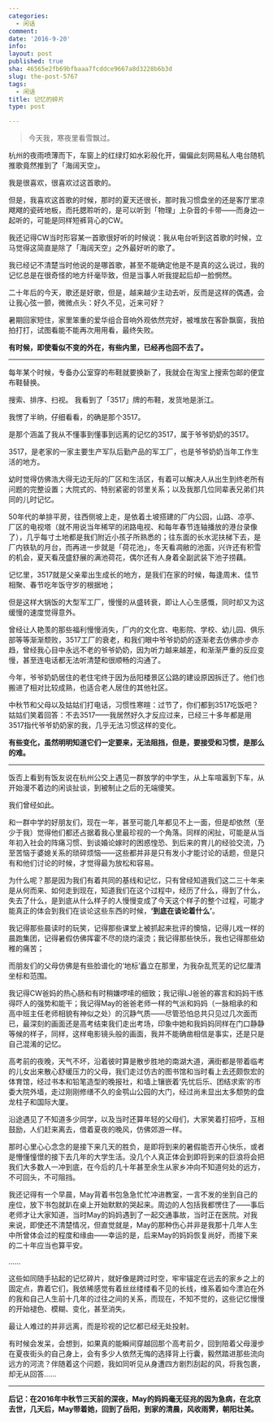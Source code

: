 ```yaml
---
categories:
  - 闲话
comment: 
date: '2016-9-20'
info: 
layout: post
published: true
sha: 46565e2fb69bfbaaa7fcddce9667a8d3228b6b3d
slug: the-post-5767
tags:
  - 闲话
title: 记忆的碎片
type: post

---
```


> 今天我，寒夜里看雪飘过。

杭州的夜雨喷薄而下，车窗上的红绿灯如水彩般化开，偏偏此刻网易私人电台随机推歌竟然推到了「海阔天空」。

我是很喜欢，很喜欢过这首歌的。

但是，我喜欢这首歌的时候，那时的夏天还很长，那时我习惯盘坐的还是客厅里凉飕飕的瓷砖地板，而托腮聆听的，是可以听到「物理」上杂音的卡带——而身边一起听的，可能是同样短裤背心的CW。

我还记得CW当时形容某一首歌很好听的时候说：我从电台听到这首歌的时候，立马觉得这简直是除了「海阔天空」之外最好听的歌了。

我已经记不清楚当时他说的是哪首歌，甚至不能确定他是不是真的这么说过，我的记忆总是在很奇怪的地方纤毫毕致，但是当事人听我提起后却一脸惘然。

二十年后的今天，歌还是好歌，但是，越来越少主动去听，反而是这样的偶遇，会让我心弦一颤，微微点头：好久不见，近来可好？

暑期回家短住，家里笨重的爱华组合音响外观依然完好，被堆放在客卧飘窗，我拍拍打打，试图看能不能再次用用看，最终失败。

**有时候，即使看似不变的外在，有些内里，已经再也回不去了。** 

* * * 

每年某个时候，专备办公室穿的布鞋就要换新了，我就会在淘宝上搜索包邮的便宜布鞋替换。

搜索、排序、扫视。 我看到了「3517」牌的布鞋，发货地是浙江。

我愣了半晌，仔细看看，的确是那个3517。

是那个涵盖了我从不懂事到懂事到远离的记忆的3517，属于爷爷奶奶的3517。

3517，是老家的一家主要生产军队后勤产品的军工厂，也是爷爷奶奶当年工作生活的地方。

幼时觉得仿佛浩大得无边无际的厂区和生活区，有着可以解决人从出生到终老所有问题的完整设置；大院式的、特别紧密的邻里关系；以及我那几位同辈表兄弟们共同的儿时记忆。

50年代的单排平房，往西侧坡上走，是依着土坡搭建的厂内公园，山路、凉亭、厂区的电视塔（就不用说当年稀罕的闭路电视、和每年春节连轴播放的港台录像了），几乎每寸土地都是我们附近小孩子所熟悉的；往东面的长水泥扶梯下去，是厂内铁轨的月台，而再进一步就是「荷花池」，冬天看凋敝的池面，兴许还有积雪的机会，夏天看茂盛舒展的满池荷花，偶尔还有人身着全副武装下池子捞藕。

记忆里，3517就是父亲辈出生成长的地方，是我们在家的时候，每逢周末、佳节相聚、春节吃年饭守岁的根据地；

但是这样大锅饭的大型军工厂，慢慢的从盛转衰，即让人心生感慨，同时却又为这缓慢的速度觉得意外。

曾经让人艳羡的那些福利慢慢消失，厂内的文化宫、电影院、学校、幼儿园、俱乐部等等渐渐颓败，3517工厂的衰老，和我们眼中爷爷奶奶的逐渐老去仿佛亦步亦趋，曾经我心目中永远不老的爷爷奶奶，因为听力越来越差，和渐渐严重的反应变慢，甚至连电话都无法听清楚和很顺畅的沟通了。

今年，爷爷奶奶居住的老住宅终于因为岳阳楼景区公路的建设原因拆迁了。他们也搬进了相对比较成熟，也适合老人居住的其他社区。

中秋节和父母以及姑姑们打电话，习惯性寒暄：过节了，你们都到3517吃饭吧？ 姑姑们笑着回答：不去3517——我居然好久才反应过来，已经三十多年都是用3517指代爷爷奶奶家的我，几乎无法习惯这样的变化。

**有些变化，虽然明明知道它们一定要来，无法阻挡，但是，要接受和习惯，是那么的难。**

* * * 

     
饭否上看到有饭友说在杭州公交上遇见一群放学的中学生，从上车喧嚣到下车，从开始漫不着边的闲谈扯谈，到被制止之后的无端傻笑。

我们曾经如此。

和一群中学的好朋友们，现在一年，甚至可能几年都见不上一面，但是却依然（至少于我）觉得他们都还占据着我心里最珍视的一个角落。同样的闲扯，可能是从当年初入社会的阵痛习惯、到谈婚论嫁时的困惑惶恐、到后来的育儿的经验交流，乃至苦恼于婆媳关系的琐碎烦恼——这些都并非是只有发小才能讨论的话题，但是只有和他们讨论的时候，才觉得最为放松和容易。

为什么呢？那是因为我们有着共同的基线和记忆，只有曾经知道我们这二三十年来是从何而来、如何走到现在，知道我们在这个过程中，经历了什么，得到了什么，失去了什么，是到底从什么样子的人慢慢变成了今天这个样子的整个过程，可能才能真正的体会到我们在谈论这些东西的时候，**‘到底在谈论着什么’**。

我记得那些晨读时的玩笑，记得那些课堂上被抓起来批评的懊恼，记得儿戏一样的晨跑集团，记得暑假仿佛挥霍不尽的烧灼滚烫；我记得那些快乐，我也记得那些幼稚的痛苦；

而朋友们的父母仿佛是有些脸谱化的‘地标’矗立在那里，为我杂乱荒芜的记忆厘清坐标和范围。

我记得CW爸妈的热心肠和有时稍嫌啰嗦的细致；我记得LJ爸爸的寡言和妈妈干练得吓人的强势和能干；我记得May的爸爸老师一样的气派和妈妈（一脉相承的和高中班主任老师相貌有神似之处）的沉静气质——尽管恐怕总共只见过几次面而已，最深刻的画面还是高考结束我们走出考场，印象中她和我妈妈同样在门口静静等候的样子，同样，这样电影镜头般的画面，我并不能确凿相信是事实，还是只是自己混淆的记忆。

高考前的夜晚，天气不坏，沿着彼时算是散步胜地的南湖大道，满街都是带着临考的儿女出来散心舒缓压力的父母，我们走过仿古的图书馆和当时看上去还颇恢宏的体育馆，经过书本和铅笔造型的晚报社，和墙上镶嵌着‘先忧后乐、团结求索’的市委大院外墙，走过刚刚修缮不久的金鹗山公园的大门，经过尚未显出太多颓势的盘龙柱子和国际大厦。

沿途遇见了不知道多少同学，以及当时还算年轻的父母们，大家笑着打招呼，互相鼓励，人们赶来离去，借着夏夜的晚风，仿佛郊游一样。

那时心里心心念念的是接下来几天的胜负，是即将到来的暑假能否开心快乐，或者是懵懂憧憬的接下去几年的大学生活。没几个人真正体会到即将到来的巨浪将会把我们大多数人一冲到底，在今后的几十年甚至余生从家乡冲向不知道何处的远方，不可回头，不可阻挡。

我还记得有一个早晨，May背着书包急急忙忙冲进教室，一言不发的坐到自己的座位，放下书包就趴在桌上开始默默的哭起来。周边的人包括我都愣住了——事后老师才让大家知道，当时May的妈妈遇到了一起交通事故，当时正在医院。对我来说，即使还不清楚情况，但直觉就是，May的那种伤心并非是我那十几年人生中所曾体会过的程度和缘由——幸运的是，后来May的妈妈恢复尚好，而接下来的二十年应当也算平安。

……

这些如同随手拈起的记忆碎片，就好像是跨过时空，牢牢锚定在远去的家乡之上的固定点，靠着它们，我依稀感觉有着丝丝缕缕看不见的长线，维系着如今漂泊在外的我和自己人生前十几年的过往之间的关系，而现在，不知不觉的，这些记忆慢慢的开始褪色、模糊、变化，甚至消失。

最让人难过的并非远离，而是珍视的记忆都已经无处投射。

有时候会发呆，会想到，如果真的能瞬间穿越回那个高考前夕，回到陪着父母漫步在夏夜街头的自己身上，会有多少人依然无悔的选择背上行囊，毅然踏进那些流向远方的河流？伴随着这个问题，我如同听见从身遭四方剧烈刮起的风，将我包裹，却无从回答……

* * * 


**后记：在2016年中秋节三天前的深夜，May的妈妈毫无征兆的因为急病，在北京去世，几天后，May带着她，回到了岳阳，到家的清晨，风收雨霁，朝阳壮美。**









